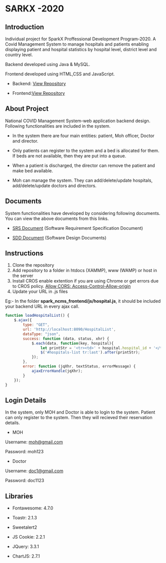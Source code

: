 # SARKX -2020

## Introduction

Individual project for SparkX Proffessional Development Program-2020. A Covid Management System to manage hospitals and patients enabling displaying patient and hospital statistics by hospital level, district level and country level.

Backend developed using Java & MySQL.

Frontend developed using HTML,CSS and JavaScript.

- Backend: [View Repository](https://github.com/ishaniMadhuwanthi/spark_ncms_backend)
+ Frontend:[View Repository](https://github.com/ishaniMadhuwanthi/spark_ncms_frontend)

## About Project

National COVID Management System-web application backend design. Following functionalities are included in the system.

- In the system there are four main entities: patient, Moh officer, Doctor and director.
+ Only patients can register to the system and a bed is allocated for them. If beds are not available, then they are put into a queue.
- When a patient is discharged, the director can remove the patient and make bed available.
+ Moh can manage the system. They can add/delete/update hospitals, add/delete/update doctors and directors.

## Documents

System functionalities have developed by considering following documents. You can view the above documents from this links.

- [SRS Document](https://github.com/ishaniMadhuwanthi/spark_ncms_backend/blob/master/SRS%20Document.pdf) (Software Requirement Specification Document)
+ [SDD Document](https://github.com/ishaniMadhuwanthi/spark_ncms_backend/blob/master/SD%20Document.pdf) (Software Design Documents)

## Instructions

1. Clone the repository 
2. Add repository to a folder in htdocs (XAMMP), www (WAMP) or host in the server
3. Install CROS enable extention if you are using Chrome or get errors due to CROS policy. [Allow CORS: Access-Control-Allow-origin](https://chrome.google.com/webstore/detail/allow-cors-access-control/lhobafahddgcelffkeicbaginigeejlf)
4. Update your URL in .js files

Eg:- In the folder **spark_ncms_frontend/js/hospital.js**, it should be included your backend URL in every ajax call.

```JavaScript
function loadHospitalList() {
    $.ajax({
        type: "GET",
        url: 'http://localhost:8090/HospitalList',
        dataType: "json",
        success: function (data, status, xhr) {
            $.each(data, function(key, hospital){
                let printStr = '<tr><td>' + hospital.hospital_id + '</td><td>' + hospital.name + '</td><td>' + hospital.district +'</td><td>' + hospital.x_location + '</td><td>' + hospital.y_location  +'</td><td><a href="editHospital.html?hospital_id=' + hospital.hospital_id + '" class="edit-btn">Edit</a></td></tr>';
                $('#hospitals-list tr:last').after(printStr); 
            });
        },
        error: function (jqXhr, textStatus, errorMessage) {
            ajaxErrorHandle(jqXhr);
        }
    });
}
```

## Login Details

In the system, only MOH and Doctor is able to login to the system. Patient can only register to the system. Then they will recieved their reservation details.

- MOH

Username: moh@gmail.com

Password: moh123

+ Doctor

Username: doc1@gmail.com

Password: doc1123

## Libraries

+ Fontawesome: 4.7.0
- Toastr: 2.1.3
+ Sweetalert2
- JS Cookie: 2.2.1
+ JQuery: 3.3.1
- ChartJS: 2.7.1



